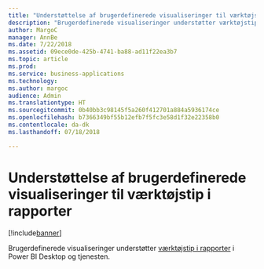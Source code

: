 ```yaml
---
title: "Understøttelse af brugerdefinerede visualiseringer til værktøjstip i rapporter"
description: "Brugerdefinerede visualiseringer understøtter værktøjstip i rapporter."
author: MargoC
manager: AnnBe
ms.date: 7/22/2018
ms.assetid: 09ece0de-425b-4741-ba88-ad11f22ea3b7
ms.topic: article
ms.prod: 
ms.service: business-applications
ms.technology: 
ms.author: margoc
audience: Admin
ms.translationtype: HT
ms.sourcegitcommit: 0b40bb3c98145f5a260f412701a884a5936174ce
ms.openlocfilehash: b7366349bf55b12efb7f5fc3e58d1f32e22358b0
ms.contentlocale: da-dk
ms.lasthandoff: 07/18/2018

---
```

# <a name="custom-visual-support-for-report-tooltips"></a>Understøttelse af brugerdefinerede visualiseringer til værktøjstip i rapporter

[!include[banner](../../../includes/banner.md)]

Brugerdefinerede visualiseringer understøtter [værktøjstip i rapporter](https://docs.microsoft.com/power-bi/desktop-tooltips) i Power BI Desktop og tjenesten.

